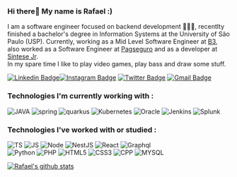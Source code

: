 ### Hi there👋 My name is Rafael :)

I am a software engineer focused on backend development 👨🏻‍💻, recentlty finished a bachelor's degree in Information Systems at the University of São Paulo (USP). Currently, working as a Mid Level Software Engineer at <a href="https://www.b3.com.br/pt_br/">B3</a>, also worked as a Software Engineer at <a href="https://pagseguro.uol.com.br/#rmcl">Pagseguro</a> and as a developer at <a href="http://www.sintesejr.com.br/index.html">Síntese Jr</a>.
<br>
In my spare time I like to play video games, play bass and draw some stuff.<br>

[![Linkedin Badge](https://img.shields.io/badge/-Rafael%20Silva-blue?style=social&logo=Linkedin&logoColor=blue&link=https://www.linkedin.com/in/rafael-silva-de-lima-1b0266197/)](https://www.linkedin.com/in/rafael-silva-de-lima-1b0266197/)[![Instagram Badge](https://img.shields.io/badge/-rafasl.exe-blue?style=social&logo=Instagram&link=https://www.instagram.com/rafasl.exe/)](https://www.instagram.com/rafasl.exe/) [![Twitter Badge](http://img.shields.io/badge/-@rafabatatovisk-1ca0f1?style=social&logo=twitter&logoColor=blue&link=https://twitter.com/rafabatatovisk)](https://twitter.com/rafabatatovisk) [![Gmail Badge](https://img.shields.io/badge/-rafaellima1100@gmail.com-c14438?style=social&logo=Gmail&logoColor=red&link=mailto:rafaellima1100@gmail.com)](mailto:rafaellima1100@gmail.com)

### Technologies I'm currently working with :
![JAVA](https://img.shields.io/badge/-Java-informational?style=flat&logo=java&logoColor=00AEFF"&color=050F2C)
![spring](https://img.shields.io/badge/-Spring-informational?style=flat&logo=spring&logoColor=00AEFF"&color=050F2C)
![quarkus](https://img.shields.io/badge/-Quarkus-informational?style=flat&logo=quarkus&logoColor=00AEFF"&color=050F2C)
![Kubernetes](https://img.shields.io/badge/-Kubernetes-informational?style=flat&logo=kubernetes&logoColor=00AEFF"&color=050F2C)
![Oracle](https://img.shields.io/badge/-Oracle-informational?style=flat&logo=oracle&logoColor=00AEFF&color=050F2C)
![Jenkins](https://img.shields.io/badge/-Jenkins-informational?style=flat&logo=jenkins&logoColor=00AEFF"&color=050F2C)
![Splunk](https://img.shields.io/badge/-Splunk-informational?style=flat&logo=splunk&logoColor=00AEFF"&color=050F2C)

### Technologies I've worked with or studied :
![TS](https://img.shields.io/badge/-TypeScript-informational?style=flat&logo=typescript&logoColor=00AEFF"&color=050F2C)
![JS](https://img.shields.io/badge/-JavaScript-informational?style=flat&logo=javascript&logoColor=00AEFF"&color=050F2C)
![Node](https://img.shields.io/badge/-Node-informational?style=flat&logo=node.js&logoColor=00AEFF"&color=050F2C)
![NestJS](https://img.shields.io/badge/-NestJS-informational?style=flat&logo=nestjs&logoColor=00AEFF"&color=050F2C)
![React](https://img.shields.io/badge/-React-informational?style=flat&logo=react&logoColor=00AEFF"&color=050F2C)
![Graphql](https://img.shields.io/badge/-GraphQL-informational?style=flat&logo=graphql&logoColor=00AEFF"&color=050F2C)
</br>
![Python](https://img.shields.io/badge/-Python-informational?style=flat&logo=python&logoColor=00AEFF&color=050F2C)
![PHP](https://img.shields.io/badge/-PHP-informational?style=flat&logo=php&logoColor=00AEFF"&color=050F2C)
![HTML5](https://img.shields.io/badge/-HTML5-informational?style=flat&logo=html5&logoColor=00AEFF"&color=050F2C)
![CSS3](https://img.shields.io/badge/-CSS3-informational?style=flat&logo=css3&logoColor=00AEFF"&color=050F2C)
![CPP](https://img.shields.io/badge/-C++-informational?style=flat&logo=cplusplus&logoColor=00AEFF"&color=050F2C)
![MYSQL](https://img.shields.io/badge/-MySQL-informational?style=flat&logo=mysql&logoColor=00AEFF&color=050F2C)


[![Rafael's github stats](https://github-readme-stats.vercel.app/api?username=rafasl1&theme=algolia&show_icons=true)](https://github.com/rafasl1/github-readme-stats)

<!--
**rafasl1/rafasl1** is a ✨ _special_ ✨ repository because its `README.md` (this file) appears on your GitHub profile.

Here are some ideas to get you started:

- 🔭 I’m currently working on ...
- 🌱 I’m currently learning ...
- 👯 I’m looking to collaborate on ...
- 🤔 I’m looking for help with ...
- 💬 Ask me about ...
- 📫 How to reach me: 
- 😄 Pronouns: ...
- ⚡ Fun fact: ...
-->
